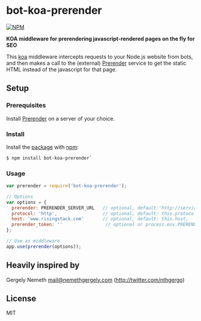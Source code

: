 # bot-koa-prerender

[![NPM](https://nodei.co/npm/bot-koa-prerender.png)](https://nodei.co/npm/bot-koa-prerender/)

**KOA middleware for prerendering javascript-rendered pages on the fly for SEO**

This [koa](https://koajs.com) middleware intercepts requests to your Node.js website from bots, and then makes a call to the (external)
[Prerender](https://prerender.io/) service to get the static HTML instead of the javascript for that page.

## Setup

### Prerequisites

Install [Prerender](https://github.com/prerender/prerender) on a server of your choice.

### Install

Install the [package](https://npmjs.org/package/bot-koa-prerender) with [npm](https://npmjs.org):

```sh
$ npm install bot-koa-prerender`
```

### Usage

```js
var prerender = require('bot-koa-prerender');

// Options
var options = {
  prerender: PRERENDER_SERVER_URL   // optional, default:'http://service.prerender.io/'
  protocol: 'http',                 // optional, default: this.protocol
  host: 'www.risingstack.com'       // optional, default: this.host,
  prerender_token: ''                // optional or process.env.PRERENDER_TOKEN
};

// Use as middleware
app.use(prerender(options));
```

## Heavily inspired by

Gergely Nemeth <mail@nemethgergely.com> (http://twitter.com/nthgergo)

## License

MIT
